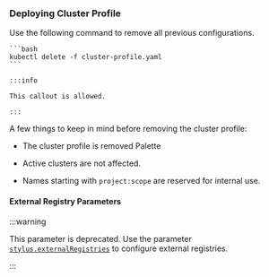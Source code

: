 ### Deploying Cluster Profile

Use the following command to remove all previous configurations.

    ```bash
    kubectl delete -f cluster-profile.yaml
    ```

    :::info

    This callout is allowed.

    :::

A few things to keep in mind before removing the cluster profile:

- The cluster profile is removed Palette

- Active clusters are not affected.

- Names starting with `project:scope` are reserved for internal use.

#### External Registry Parameters

:::warning

This parameter is deprecated. Use the parameter [`stylus.externalRegistries`](#external-registries) to configure
external registries.

:::
